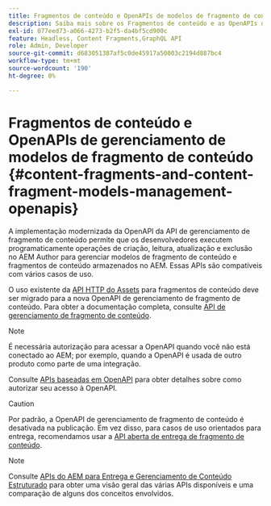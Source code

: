 ```yaml
---
title: Fragmentos de conteúdo e OpenAPIs de modelos de fragmento de conteúdo
description: Saiba mais sobre os Fragmentos de conteúdo e as OpenAPIs dos Modelos de fragmento de conteúdo.
exl-id: 077eed73-a066-4273-b2f5-da4bf5cd900c
feature: Headless, Content Fragments,GraphQL API
role: Admin, Developer
source-git-commit: d683051387af5c0de45917a50003c2194d887bc4
workflow-type: tm+mt
source-wordcount: '190'
ht-degree: 0%

---
```


# Fragmentos de conteúdo e OpenAPIs de gerenciamento de modelos de fragmento de conteúdo {#content-fragments-and-content-fragment-models-management-openapis}

A implementação modernizada da OpenAPI da API de gerenciamento de fragmento de conteúdo permite que os desenvolvedores executem programaticamente operações de criação, leitura, atualização e exclusão no AEM Author para gerenciar modelos de fragmento de conteúdo e fragmentos de conteúdo armazenados no AEM. Essas APIs são compatíveis com vários casos de uso.

O uso existente da [API HTTP do Assets](https://experienceleague.adobe.com/en/docs/experience-manager-cloud-service/content/assets/admin/mac-api-assets) para fragmentos de conteúdo deve ser migrado para a nova OpenAPI de gerenciamento de fragmento de conteúdo. Para obter a documentação completa, consulte [API de gerenciamento de fragmento de conteúdo](https://developer.adobe.com/experience-cloud/experience-manager-apis/api/stable/sites/).

>[!NOTE]
>
>É necessária autorização para acessar a OpenAPI quando você não está conectado ao AEM; por exemplo, quando a OpenAPI é usada de outro produto como parte de uma integração.
>
>Consulte [APIs baseadas em OpenAPI](/help/implementing/developing/open-api-based-apis.md) para obter detalhes sobre como autorizar seu acesso à OpenAPI.

>[!CAUTION]
>
>Por padrão, a OpenAPI de gerenciamento de fragmento de conteúdo é desativada na publicação. Em vez disso, para casos de uso orientados para entrega, recomendamos usar a [API aberta de entrega de fragmento de conteúdo](/help/headless/aem-content-fragment-delivery-with-openapi.md).

>[!NOTE]
>
>Consulte [APIs do AEM para Entrega e Gerenciamento de Conteúdo Estruturado](/help/headless/apis-headless-and-content-fragments.md) para obter uma visão geral das várias APIs disponíveis e uma comparação de alguns dos conceitos envolvidos.
